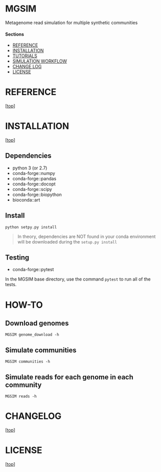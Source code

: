 MGSIM
=====

Metagenome read simulation for multiple synthetic communities
 

#### Sections

- [REFERENCE](#reference)
- [INSTALLATION](#installation)
- [TUTORIALS](#tutorials)
- [SIMULATION WORKFLOW](#simulation_workflow)
- [CHANGE LOG](#changelog)
- [LICENSE](#license)


# REFERENCE

[[top](#sections)]


# INSTALLATION

[[top](#sections)]

## Dependencies

* python 3 (or 2.7)
* conda-forge::numpy
* conda-forge::pandas
* conda-forge::docopt
* conda-forge::scipy
* conda-forge::biopython
* bioconda::art

## Install

`python setpy.py install`

> In theory, dependencies are NOT found in your conda
environment will be downloaded during the `setup.py install`

## Testing

* conda-forge::pytest

In the MGSIM base directory, use the command `pytest` to
run all of the tests.


# HOW-TO

## Download genomes

`MGSIM genome_download -h`

## Simulate communities

`MGSIM communities -h`

## Simulate reads for each genome in each community

`MGSIM reads -h`


# CHANGELOG

[[top](#sections)]


# LICENSE

[[top](#sections)]

